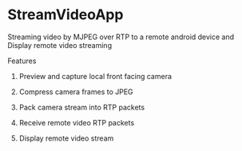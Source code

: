 StreamVideoApp
==============
Streaming video by MJPEG over RTP to a remote android device
and Display remote video streaming

Features

1. Preview and capture local front facing camera

2. Compress camera frames to JPEG

3. Pack camera stream into RTP packets

4. Receive remote video RTP packets


5. Display remote video stream
